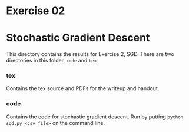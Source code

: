 Exercise 02
================

# Stochastic Gradient Descent

This directory contains the results for Exercise 2, SGD. There are two
directories in this folder, `code` and `tex`

### tex

Contains the tex source and PDFs for the writeup and handout.

### code

Contains the code for stochastic gradient descent. Run by putting
`python sgd.py <csv file>` on the command line.

